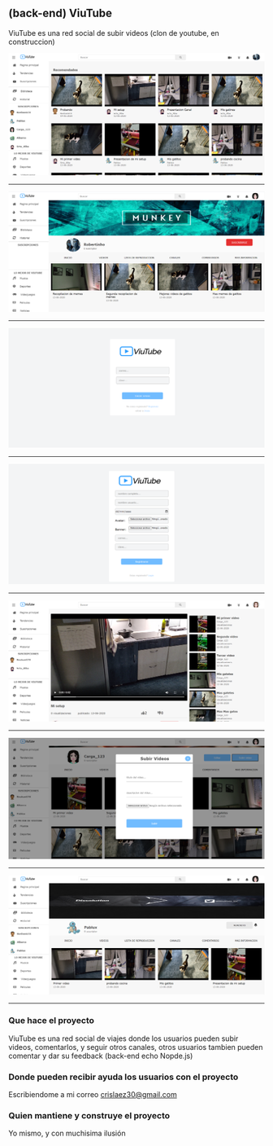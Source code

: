 ## (back-end) ViuTube

ViuTube es una red social de subir videos (clon de youtube, en construccion) 

<img src="https://github.com/crislaez/Front-End_Viutube/blob/master/src/Img/foto_proyecto_3.PNG" />
<hr>
<img src="https://github.com/crislaez/Front-End_Viutube/blob/master/src/Img/foto_proyecto_4.PNG" />
<hr>
<img src="https://github.com/crislaez/Front-End_Viutube/blob/master/src/Img/foto_proyecto.PNG" />
<hr>
<img src="https://github.com/crislaez/Front-End_Viutube/blob/master/src/Img/foto_proyecto_2.PNG" />
<hr>
<img src="https://github.com/crislaez/Front-End_Viutube/blob/master/src/Img/foto_proyecto_5.PNG" />
<hr>
<img src="https://github.com/crislaez/Front-End_Viutube/blob/master/src/Img/foto_proyecto_6.PNG" />
<hr>
<img src="https://github.com/crislaez/Front-End_Viutube/blob/master/src/Img/foto_proyecto_7.PNG" />
<hr>

### Que hace el proyecto

ViuTube es una red social de viajes donde los usuarios pueden subir videos, comentarlos, y seguir otros canales, otros usuarios tambien pueden comentar y dar su feedback (back-end echo Nopde.js)
 
### Donde pueden recibir ayuda los usuarios con el proyecto
 
Escribiendome a mi correo crislaez30@gmail.com

### Quien mantiene y construye el proyecto

Yo mismo, y con muchisima ilusión

